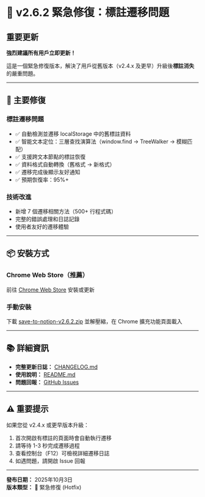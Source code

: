 # 🔴 v2.6.2 緊急修復：標註遷移問題

## 重要更新

**強烈建議所有用戶立即更新！**

這是一個緊急修復版本，解決了用戶從舊版本（v2.4.x 及更早）升級後**標註消失**的嚴重問題。

---

## 🔴 主要修復

### 標註遷移問題
- ✅ 自動檢測並遷移 localStorage 中的舊標註資料
- ✅ 智能文本定位：三層查找演算法（window.find → TreeWalker → 模糊匹配）
- ✅ 支援跨文本節點的標註恢復
- ✅ 資料格式自動轉換（舊格式 → 新格式）
- ✅ 遷移完成後顯示友好通知
- ✅ 預期恢復率：95%+

### 技術改進
- 新增 7 個遷移相關方法（500+ 行程式碼）
- 完整的錯誤處理和日誌記錄
- 使用者友好的遷移體驗

---

## 📦 安裝方式

### Chrome Web Store（推薦）
前往 [Chrome Web Store](https://chromewebstore.google.com/detail/save-to-notion-smart-clip/gmelegphcncnddlaeogfhododhbcbmhp) 安裝或更新

### 手動安裝
下載 [save-to-notion-v2.6.2.zip](https://github.com/cowcfj/save-to-notion/releases/download/v2.6.2/save-to-notion-v2.6.2.zip) 並解壓縮，在 Chrome 擴充功能頁面載入

---

## 📚 詳細資訊

- **完整更新日誌：** [CHANGELOG.md](https://github.com/cowcfj/save-to-notion/blob/main/CHANGELOG.md)
- **使用說明：** [README.md](https://github.com/cowcfj/save-to-notion#readme)
- **問題回報：** [GitHub Issues](https://github.com/cowcfj/save-to-notion/issues)

---

## ⚠️ 重要提示

如果您從 v2.4.x 或更早版本升級：
1. 首次開啟有標註的頁面時會自動執行遷移
2. 請等待 1-3 秒完成遷移過程
3. 查看控制台（F12）可檢視詳細遷移日誌
4. 如遇問題，請開啟 Issue 回報

---

**發布日期：** 2025年10月3日  
**版本類型：** 🔴 緊急修復 (Hotfix)
